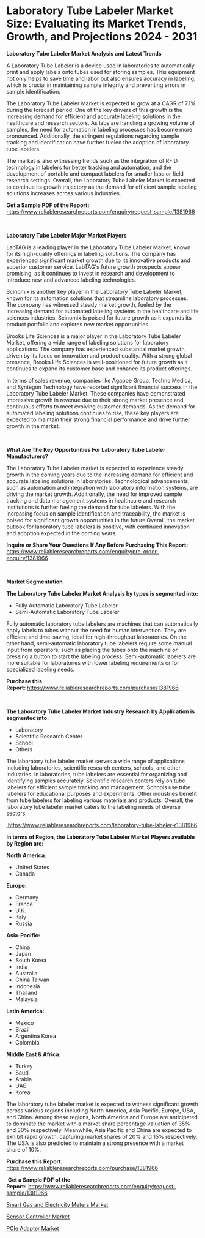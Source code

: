 <p><h1>Laboratory Tube Labeler Market Size: Evaluating its Market Trends, Growth, and Projections 2024 - 2031</h1></p><p><strong>Laboratory Tube Labeler Market Analysis and Latest Trends</strong></p>
<p><p>A Laboratory Tube Labeler is a device used in laboratories to automatically print and apply labels onto tubes used for storing samples. This equipment not only helps to save time and labor but also ensures accuracy in labeling, which is crucial in maintaining sample integrity and preventing errors in sample identification.</p><p>The Laboratory Tube Labeler Market is expected to grow at a CAGR of 7.1% during the forecast period. One of the key drivers of this growth is the increasing demand for efficient and accurate labeling solutions in the healthcare and research sectors. As labs are handling a growing volume of samples, the need for automation in labeling processes has become more pronounced. Additionally, the stringent regulations regarding sample tracking and identification have further fueled the adoption of laboratory tube labelers.</p><p>The market is also witnessing trends such as the integration of RFID technology in labelers for better tracking and automation, and the development of portable and compact labelers for smaller labs or field research settings. Overall, the Laboratory Tube Labeler Market is expected to continue its growth trajectory as the demand for efficient sample labeling solutions increases across various industries.</p></p>
<p><strong>Get a Sample PDF of the Report:&nbsp;</strong> <a href="https://www.reliableresearchreports.com/enquiry/request-sample/1381966">https://www.reliableresearchreports.com/enquiry/request-sample/1381966</a></p>
<p>&nbsp;</p>
<p><strong>Laboratory Tube Labeler Major Market Players</strong></p>
<p><p>LabTAG is a leading player in the Laboratory Tube Labeler Market, known for its high-quality offerings in labeling solutions. The company has experienced significant market growth due to its innovative products and superior customer service. LabTAG's future growth prospects appear promising, as it continues to invest in research and development to introduce new and advanced labeling technologies.</p><p>Scinomix is another key player in the Laboratory Tube Labeler Market, known for its automation solutions that streamline laboratory processes. The company has witnessed steady market growth, fueled by the increasing demand for automated labeling systems in the healthcare and life sciences industries. Scinomix is poised for future growth as it expands its product portfolio and explores new market opportunities.</p><p>Brooks Life Sciences is a major player in the Laboratory Tube Labeler Market, offering a wide range of labeling solutions for laboratory applications. The company has experienced substantial market growth, driven by its focus on innovation and product quality. With a strong global presence, Brooks Life Sciences is well-positioned for future growth as it continues to expand its customer base and enhance its product offerings.</p><p>In terms of sales revenue, companies like Agappe Group, Techno Medica, and Syntegon Technology have reported significant financial success in the Laboratory Tube Labeler Market. These companies have demonstrated impressive growth in revenue due to their strong market presence and continuous efforts to meet evolving customer demands. As the demand for automated labeling solutions continues to rise, these key players are expected to maintain their strong financial performance and drive further growth in the market.</p></p>
<p>&nbsp;</p>
<p><strong>What Are The Key Opportunities For Laboratory Tube Labeler Manufacturers?</strong></p>
<p><p>The Laboratory Tube Labeler market is expected to experience steady growth in the coming years due to the increasing demand for efficient and accurate labeling solutions in laboratories. Technological advancements, such as automation and integration with laboratory information systems, are driving the market growth. Additionally, the need for improved sample tracking and data management systems in healthcare and research institutions is further fueling the demand for tube labelers. With the increasing focus on sample identification and traceability, the market is poised for significant growth opportunities in the future.Overall, the market outlook for laboratory tube labelers is positive, with continued innovation and adoption expected in the coming years.</p></p>
<p><strong>Inquire or Share Your Questions If Any Before Purchasing This Report:</strong> <a href="https://www.reliableresearchreports.com/enquiry/pre-order-enquiry/1381966">https://www.reliableresearchreports.com/enquiry/pre-order-enquiry/1381966</a></p>
<p>&nbsp;</p>
<p><strong>Market Segmentation</strong></p>
<p><strong>The Laboratory Tube Labeler Market Analysis by types is segmented into:</strong></p>
<p><ul><li>Fully Automatic Laboratory Tube Labeler</li><li>Semi-Automatic Laboratory Tube Labeler</li></ul></p>
<p><p>Fully automatic laboratory tube labelers are machines that can automatically apply labels to tubes without the need for human intervention. They are efficient and time-saving, ideal for high-throughput laboratories. On the other hand, semi-automatic laboratory tube labelers require some manual input from operators, such as placing the tubes onto the machine or pressing a button to start the labeling process. Semi-automatic labelers are more suitable for laboratories with lower labeling requirements or for specialized labeling needs.</p></p>
<p><strong>Purchase this Report:&nbsp;</strong><a href="https://www.reliableresearchreports.com/purchase/1381966">https://www.reliableresearchreports.com/purchase/1381966</a></p>
<p>&nbsp;</p>
<p><strong>The Laboratory Tube Labeler Market Industry Research by Application is segmented into:</strong></p>
<p><ul><li>Laboratory</li><li>Scientific Research Center</li><li>School</li><li>Others</li></ul></p>
<p><p>The laboratory tube labeler market serves a wide range of applications including laboratories, scientific research centers, schools, and other industries. In laboratories, tube labelers are essential for organizing and identifying samples accurately. Scientific research centers rely on tube labelers for efficient sample tracking and management. Schools use tube labelers for educational purposes and experiments. Other industries benefit from tube labelers for labeling various materials and products. Overall, the laboratory tube labeler market caters to the labeling needs of diverse sectors.</p></p>
<p><a href="https://www.reliableresearchreports.com/laboratory-tube-labeler-r1381966">&nbsp;https://www.reliableresearchreports.com/laboratory-tube-labeler-r1381966</a></p>
<p><strong>In terms of Region, the Laboratory Tube Labeler Market Players available by Region are:</strong></p>
<p>
    <p> <strong> North America: </strong>
        <ul>
            <li>United States</li>
            <li>Canada</li>
        </ul>
        </p> 
    <p> <strong> Europe: </strong>
        <ul>
            <li>Germany</li>
            <li>France</li>
            <li>U.K.</li>
            <li>Italy</li>
            <li>Russia</li>
        </ul>
        </p> 
    <p> <strong> Asia-Pacific: </strong>
        <ul>
            <li>China</li>
            <li>Japan</li>
            <li>South Korea</li>
            <li>India</li>
            <li>Australia</li>
            <li>China Taiwan</li>
            <li>Indonesia</li>
            <li>Thailand</li>
            <li>Malaysia</li>
        </ul>
        </p> 
    <p> <strong> Latin America: </strong>
        <ul>
            <li>Mexico</li>
            <li>Brazil</li>
            <li>Argentina Korea</li>
            <li>Colombia</li>
        </ul>
        </p> 
    <p> <strong> Middle East & Africa: </strong>
        <ul>
            <li>Turkey</li>
            <li>Saudi</li>
            <li>Arabia</li>
            <li>UAE</li>
            <li>Korea</li>
        </ul>
    </p>
    </p>
<p><p>The laboratory tube labeler market is expected to witness significant growth across various regions including North America, Asia Pacific, Europe, USA, and China. Among these regions, North America and Europe are anticipated to dominate the market with a market share percentage valuation of 35% and 30% respectively. Meanwhile, Asia Pacific and China are expected to exhibit rapid growth, capturing market shares of 20% and 15% respectively. The USA is also predicted to maintain a strong presence with a market share of 10%.</p></p>
<p><strong>Purchase this Report: </strong><a href="https://www.reliableresearchreports.com/purchase/1381966">https://www.reliableresearchreports.com/purchase/1381966</a></p>
<p>&nbsp;<strong>Get a Sample PDF of the Report:&nbsp;&nbsp;</strong><a href="https://www.reliableresearchreports.com/enquiry/request-sample/1381966">https://www.reliableresearchreports.com/enquiry/request-sample/1381966</a></p>
<p><strong></strong></p>
<p><p><a href="https://www.linkedin.com/pulse/smart-gas-electricity-meters-market-competitive-analysis-ehyee?trackingId=rky4D3ASK2y7yXin928tfA%3D%3D">Smart Gas and Electricity Meters Market</a></p><p><a href="https://www.linkedin.com/pulse/analyzing-sensor-controller-market-global-industry-perspective-yuudc?trackingId=RMNAfqMPinzm15tJX3RSTg%3D%3D">Sensor Controller Market</a></p><p><a href="https://www.linkedin.com/pulse/pcie-adapter-market-comprehensive-assessment-type-application-v94ne?trackingId=aPeeCo1GtCbKj4QyYGtYAA%3D%3D">PCIe Adapter Market</a></p></p>